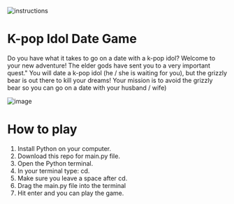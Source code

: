 ![instructions](https://user-images.githubusercontent.com/34915099/120686976-d78c3180-c4a1-11eb-944c-e055320f30a9.png)

# K-pop Idol Date Game
Do you have what it takes to go on a date with a k-pop idol?
Welcome to your new adventure! The elder gods have sent you to a very important quest."
You will date a k-pop idol (he / she is waiting for you), but the grizzly bear is out there to kill your dreams!
Your mission is to avoid the grizzly bear so you can go on a date with your husband / wife)

![image](https://user-images.githubusercontent.com/34915099/120688592-841ae300-c4a3-11eb-9922-0065126f92bc.png)

# How to play
1. Install Python on your computer.
2. Download this repo for main.py file.
3. Open the Python terminal.
4. In your terminal type: cd.
5. Make sure you leave a space after cd.
6. Drag the main.py file into the terminal
7. Hit enter and you can play the game.
